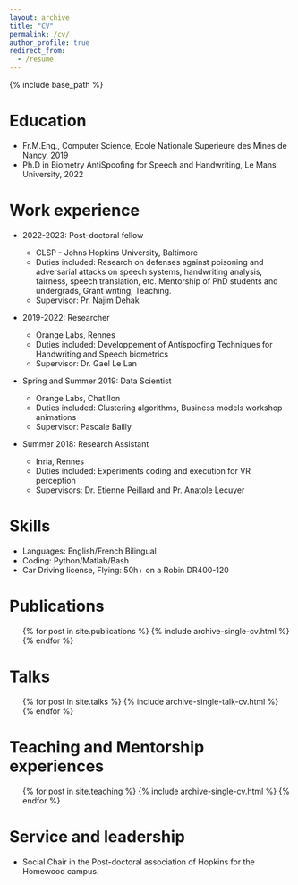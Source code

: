 ```yaml
---
layout: archive
title: "CV"
permalink: /cv/
author_profile: true
redirect_from:
  - /resume
---
```


{% include base_path %}

Education
======
* Fr.M.Eng., Computer Science,  Ecole Nationale Superieure des Mines de Nancy, 2019
* Ph.D in Biometry AntiSpoofing for Speech and Handwriting, Le Mans University, 2022

Work experience
======
* 2022-2023: Post-doctoral fellow
  * CLSP - Johns Hopkins University, Baltimore
  * Duties included: Research on defenses against poisoning and adversarial attacks on speech systems, handwriting analysis, fairness, speech translation, etc. Mentorship of PhD students and undergrads, Grant writing, Teaching.
  * Supervisor: Pr. Najim Dehak

* 2019-2022: Researcher
  * Orange Labs, Rennes
  * Duties included: Developpement of Antispoofing Techniques for Handwriting and Speech biometrics
  * Supervisor: Dr. Gael Le Lan

* Spring and Summer 2019: Data Scientist
  * Orange Labs, Chatillon
  * Duties included: Clustering algorithms, Business models workshop animations
  * Supervisor: Pascale Bailly

* Summer 2018: Research Assistant
  * Inria, Rennes
  * Duties included: Experiments coding and execution for VR perception
  * Supervisors: Dr. Etienne Peillard and Pr. Anatole Lecuyer


  
Skills
======
* Languages: English/French Bilingual
* Coding: Python/Matlab/Bash
* Car Driving license, Flying: 50h+ on a Robin DR400-120

Publications
======
  <ul>{% for post in site.publications %}
    {% include archive-single-cv.html %}
  {% endfor %}</ul>
  
Talks
======
  <ul>{% for post in site.talks %}
    {% include archive-single-talk-cv.html %}
  {% endfor %}</ul>
  
Teaching and Mentorship experiences
======
  <ul>{% for post in site.teaching %}
    {% include archive-single-cv.html %}
  {% endfor %}</ul>
  
Service and leadership
======
* Social Chair in the Post-doctoral association of Hopkins for the Homewood campus.
